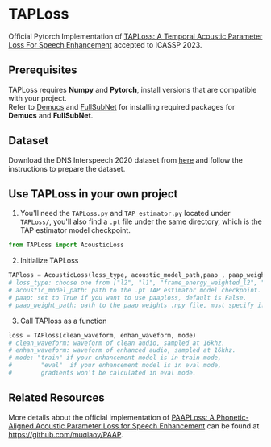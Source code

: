 # TAPLoss

Official Pytorch Implementation of [TAPLoss: A Temporal Acoustic Parameter Loss For Speech Enhancement](https://arxiv.org/abs/2302.08088) accepted to ICASSP 2023.

## Prerequisites

TAPLoss requires **Numpy** and **Pytorch**, install versions that are compatible with your project. \
Refer to [Demucs](Demucs/denoiser/README.md) and [FullSubNet](FullSubNet/README.md) for installing required packages for **Demucs** and **FullSubNet**.

## Dataset

Download the DNS Interspeech 2020 dataset from [here](https://github.com/microsoft/DNS-Challenge/tree/interspeech2020/master) and follow the instructions to prepare the dataset.

## Use TAPLoss in your own project

1. You'll need the  `TAPLoss.py` and `TAP_estimator.py` located under `TAPLoss/`, you'll also find a `.pt` file under the same directory, which is the TAP estimator model checkpoint.
```python
from TAPLoss import AcousticLoss
```
2. Initialize TAPLoss 
```python
TAPloss = AcousticLoss(loss_type, acoustic_model_path,paap , paap_weight_path)
# loss_type: choose one from ["l2", "l1", "frame_energy_weighted_l2", "frame_energy_weighted_l1"]
# acoustic_model_path: path to the .pt TAP estimator model checkpoint.
# paap: set to True if you want to use paaploss, default is False.
# paap_weight_path: path to the paap weights .npy file, must specify if paap == True .
```
3. Call TAPloss as a function
```python
loss = TAPloss(clean_waveform, enhan_waveform, mode)
# clean_waveform: waveform of clean audio, sampled at 16khz.
# enhan_waveform: waveform of enhanced audio, sampled at 16khz.
# mode: "train" if your enhancement model is in train mode,
#        "eval"  if your enhancement model is in eval mode,
#        gradients won't be calculated in eval mode.
```

## Related Resources

More details about the official implementation of [PAAPLoss: A Phonetic-Aligned Acoustic Parameter Loss for Speech Enhancement](https://arxiv.org/abs/2302.08095) can be found at https://github.com/muqiaoy/PAAP. 
